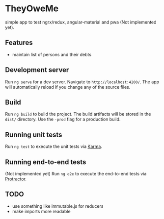 # TheyOweMe

simple app to test ngrx/redux, angular-material and pwa (Not implemented yet). 

## Features
* maintain list of persons and their debts

## Development server

Run `ng serve` for a dev server. Navigate to `http://localhost:4200/`. The app will automatically reload if you change any of the source files.

## Build

Run `ng build` to build the project. The build artifacts will be stored in the `dist/` directory. Use the `-prod` flag for a production build.

## Running unit tests

Run `ng test` to execute the unit tests via [Karma](https://karma-runner.github.io).

## Running end-to-end tests

(Not implemented yet) Run `ng e2e` to execute the end-to-end tests via [Protractor](http://www.protractortest.org/).

## TODO

* use something like immutable.js for reducers
* make imports more readable

